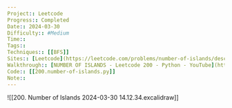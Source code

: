 ```yaml
---
Project:: Leetcode
Progress:: Completed
Date:: 2024-03-30
Difficulty:: #Medium 
Time:: 
Tags:: 
Techniques:: [[BFS]]
Sites:: [Leetcode](https://leetcode.com/problems/number-of-islands/description/)
Walkthrough:: [NUMBER OF ISLANDS - Leetcode 200 - Python - YouTube](https://www.youtube.com/watch?v=pV2kpPD66nE)
Code:: [[200.number-of-islands.py]]
Note:: 
---
```

![[200. Number of Islands 2024-03-30 14.12.34.excalidraw]]